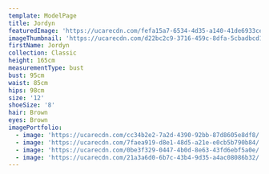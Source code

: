 ```yaml
---
template: ModelPage
title: Jordyn
featuredImage: 'https://ucarecdn.com/fefa15a7-6534-4d35-a140-41de6933ce98/'
imageThumbnail: 'https://ucarecdn.com/d22bc2c9-3716-459c-8dfa-5cbadbcd182f/'
firstName: Jordyn
collection: Classic
height: 165cm
measurementType: bust
bust: 95cm
waist: 85cm
hips: 98cm
size: '12'
shoeSize: '8'
hair: Brown
eyes: Brown
imagePortfolio:
  - image: 'https://ucarecdn.com/cc34b2e2-7a2d-4390-92bb-87d8605e8df8/'
  - image: 'https://ucarecdn.com/7faea919-d8e1-48d5-a21e-e0cb5b790b84/'
  - image: 'https://ucarecdn.com/0be3f329-0447-4b0d-8e63-43fd6ebf5a0e/'
  - image: 'https://ucarecdn.com/21a3a6d0-6b7c-43b4-9d35-a4ac08086b32/'
---
```


